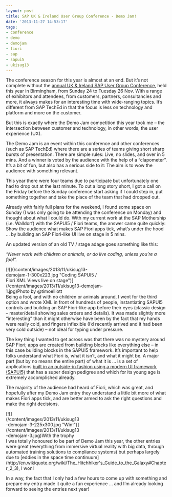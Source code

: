 ```yaml
---
layout: post
title: SAP UK & Ireland User Group Conference - Demo Jam!
date: '2013-11-27 14:53:17'
tags:
- conference
- demo
- demojam
- fiori
- sap
- sapui5
- ukisug13
---
```



The conference season for this year is almost at an end. But it’s not complete without the [annual UK & Ireland SAP User Group Conference](http://www.sapusers.org/conference/), held this year in Birmingham, from Sunday 24 to Tuesday 26 Nov. With a range of exhibitors and attendees, from customers, partners, consultancies and more, it always makes for an interesting time with wide-ranging topics. It’s different from SAP TechEd in that the focus is less on technology and platform and more on the customer.

But this is exactly where the Demo Jam competition this year took me – the intersection between customer and technology, in other words, the user experience (UX).

The Demo Jam is an event within this conference and other conferences (such as SAP TechEd) where there are a series of teams giving short sharp bursts of presentation. There are simple rules: Live, no slides, and over in 5 mins. And a winner is voted by the audience with the help of a “clapometer”. It’s a bit of fun, but also has a serious side to it: The aim is to wow the audience with something relevant.

This year there were four teams due to participate but unfortunately one had to drop out at the last minute. To cut a long story short, I got a call on the Friday before the Sunday conference start asking if I could step in, put something together and take the place of the team that had dropped out.

Already with fairly full plans for the weekend, I found some space on Sunday (I was only going to be attending the conference on Monday) and thought about what I could do. With my current work at the SAP Mothership (i.e. Walldorf) with the SAPUI5 / Fiori teams, the answer came quite quickly: Show the audience what makes SAP Fiori apps tick, what’s under the hood … by building an SAP Fiori-like UI live on stage in 5 mins.

An updated version of an old TV / stage adage goes something like this:

*“Never work with children or animals, or do live coding, unless you’re a fool”.*

<div class="wp-caption alignright" id="attachment_1561" style="width: 310px">[![](/content/images/2013/11/ukisug13-demojam-1-300x223.jpg "Coding SAPUI5 / Fiori XML Views live on stage")](/content/images/2013/11/ukisug13-demojam-1.jpg)Photo by @timoelliott

</div>Being a fool, and with no children or animals around, I went for the third option and wrote XML in front of hundreds of people, instantiating SAPUI5 controls and building an SAP Fiori-like app before their eyes (classic design – master/detail showing sales orders and details). It was made slightly more “interesting” than it might otherwise have been by the fact that my hands were really cold, and fingers inflexible (I’d recently arrived and it had been very cold outside) – not ideal for typing under pressure.

The key thing I wanted to get across was that there was no mystery around SAP Fiori; apps are created from building blocks like everything else – in this case building blocks in the SAPUI5 framework. It’s important to help folks understand what Fiori is, what it isn’t, and what it might be. A major part (but by no means the entire part) of what it is … is a set of applications [built in an outside-in fashion using a modern UI framework (SAPUI5)](http://www.bluefinsolutions.com/Blogs/DJ-Adams-(1)/May-2012/SAPUI5-The-Future-direction-of-SAP-UI-Developmen/) that has a super design pedigree and which for its young age is extremely accomplished already.

The majority of the audience had heard of Fiori, which was great, and hopefully after my Demo Jam entry they understand a little bit more of what makes Fiori apps tick, and are better armed to ask the right questions and make the right decisions.

<div class="wp-caption alignleft" id="attachment_1562" style="width: 235px">[![](/content/images/2013/11/ukisug13-demojam-3-225x300.jpg "Win!")](/content/images/2013/11/ukisug13-demojam-3.jpg)With the trophy

</div>I was totally honoured to be part of Demo Jam this year, the other entries were great (everything from immersive virtual reality with big data, through automated training solutions to compliance systems) but perhaps largely due to [eddies in the space time continuum](http://en.wikiquote.org/wiki/The_Hitchhiker's_Guide_to_the_Galaxy#Chapter_2_3), I won!

[](/content/images/2013/11/ukisug13-demojam-3.jpg)

In a way, the fact that I only had a few hours to come up with something and prepare my entry made it quite a fun experience … and I’m already looking forward to seeing the entries next year!

 


